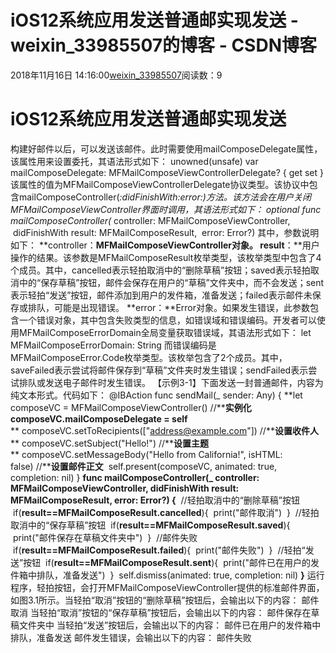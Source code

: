 # iOS12系统应用发送普通邮实现发送 - weixin_33985507的博客 - CSDN博客
2018年11月16日 14:16:00[weixin_33985507](https://me.csdn.net/weixin_33985507)阅读数：9
# **iOS12系统应用发送普通邮实现发送**
构建好邮件以后，可以发送该邮件。此时需要使用mailComposeDelegate属性，该属性用来设置委托，其语法形式如下：
unowned(unsafe) var mailComposeDelegate: MFMailComposeViewControllerDelegate? { get set }
该属性的值为MFMailComposeViewControllerDelegate协议类型。该协议中包含mailComposeController(_:didFinishWith:error:)方法。该方法会在用户关闭MFMailComposeViewController界面时调用，其语法形式如下：
optional func mailComposeController(_ controller: MFMailComposeViewController,
 didFinishWith result: MFMailComposeResult,
 error: Error?)
其中，参数说明如下：
**controller：**MFMailComposeViewController对象。
**result****：**用户操作的结果。该参数是MFMailComposeResult枚举类型，该枚举类型中包含了4个成员。其中，cancelled表示轻拍取消中的“删除草稿”按钮；saved表示轻拍取消中的“保存草稿”按钮，邮件会保存在用户的“草稿”文件夹中，而不会发送；sent表示轻拍“发送”按钮，邮件添加到用户的发件箱，准备发送；failed表示邮件未保存或排队，可能是出现错误。
**error：**Error对象。如果发生错误，此参数包含一个错误对象，其中包含失败类型的信息，如错误域和错误编码。开发者可以使用MFMailComposeErrorDomain全局变量获取错误域，其语法形式如下：
let MFMailComposeErrorDomain: String
而错误编码是MFMailComposeError.Code枚举类型。该枚举包含了2个成员。其中，saveFailed表示尝试将邮件保存到“草稿”文件夹时发生错误；sendFailed表示尝试排队或发送电子邮件时发生错误。
【示例3-1】下面发送一封普通邮件，内容为纯文本形式。代码如下：
@IBAction func sendMail(_ sender: Any) {
**let composeVC = MFMailComposeViewController() //****实例化**
**composeVC.mailComposeDelegate = self**
** composeVC.setToRecipients(["address@example.com"]) //****设置收件人**
** composeVC.setSubject("Hello!") //****设置主题**
** composeVC.setMessageBody("Hello from California!", isHTML: false) //****设置邮件正文**
 self.present(composeVC, animated: true, completion: nil)
}
**func mailComposeController(_ controller: MFMailComposeViewController, didFinishWith result: MFMailComposeResult, error: Error?) {**
 //轻拍取消中的“删除草稿”按钮
 if(**result==MFMailComposeResult.cancelled**){
 print("邮件取消")
 }
 //轻拍取消中的“保存草稿”按钮
 if(**result==MFMailComposeResult.saved**){
 print("邮件保存在草稿文件夹中")
 }
 //邮件失败
 if(**result==MFMailComposeResult.failed**){
 print("邮件失败")
 }
 //轻拍“发送”按钮
 if(**result==MFMailComposeResult.sent**){
 print("邮件已在用户的发件箱中排队，准备发送")
 }
 self.dismiss(animated: true, completion: nil)
**}**
运行程序，轻拍按钮，会打开MFMailComposeViewController提供的标准邮件界面，如图3.1所示。当轻拍“取消”按钮的“删除草稿”按钮后，会输出以下的内容：
邮件取消
当轻拍“取消”按钮的“保存草稿”按钮后，会输出以下的内容：
邮件保存在草稿文件夹中
当轻拍“发送”按钮后，会输出以下的内容：
邮件已在用户的发件箱中排队，准备发送
邮件发生错误，会输出以下的内容：
邮件失败
